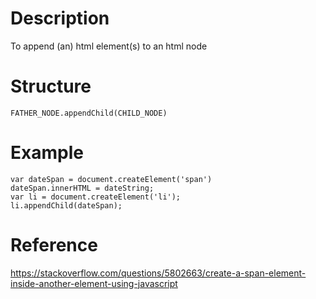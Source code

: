 # Description
To append (an) html element(s) to an html node

# Structure
`FATHER_NODE.appendChild(CHILD_NODE)`

# Example
```
var dateSpan = document.createElement('span')
dateSpan.innerHTML = dateString;
var li = document.createElement('li');
li.appendChild(dateSpan);
```

# Reference
https://stackoverflow.com/questions/5802663/create-a-span-element-inside-another-element-using-javascript